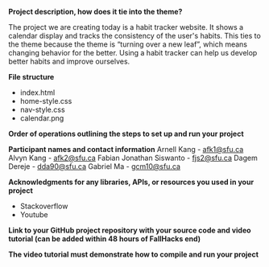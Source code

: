 **Project description, how does it tie into the theme?**

The project we are creating today is a habit tracker website. It shows a calendar display and tracks the consistency of the user's habits. This ties to the theme because the theme is “turning over a new leaf”, which means changing behavior for the better. Using a habit tracker can help us develop better habits and improve ourselves. 

**File structure**
- index.html
- home-style.css
- nav-style.css
- calendar.png

**Order of operations outlining the steps to set up and run your project** 

**Participant names and contact information**
Arnell Kang - afk1@sfu.ca
Alvyn Kang - afk2@sfu.ca
Fabian Jonathan Siswanto - fjs2@sfu.ca
Dagem Dereje - dda90@sfu.ca
Gabriel Ma - gcm10@sfu.ca

**Acknowledgments for any libraries, APIs, or resources you used in your project**
- Stackoverflow
- Youtube

**Link to your GitHub project repository with your source code and video tutorial (can be added within 48 hours of FallHacks end)**

**The video tutorial must demonstrate how to compile and run your project**





